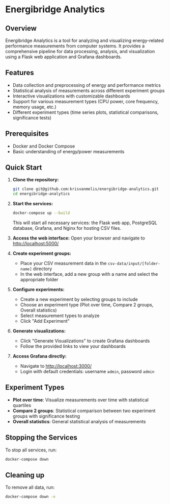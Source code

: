 # Energibridge Analytics

## Overview
Energibridge Analytics is a tool for analyzing and visualizing energy-related performance measurements from computer systems. It provides a comprehensive pipeline for data processing, analysis, and visualization using a Flask web application and Grafana dashboards.

## Features
- Data collection and preprocessing of energy and performance metrics
- Statistical analysis of measurements across different experiment groups
- Interactive visualizations with customizable dashboards
- Support for various measurement types (CPU power, core frequency, memory usage, etc.)
- Different experiment types (time series plots, statistical comparisons, significance tests)

## Prerequisites
- Docker and Docker Compose
- Basic understanding of energy/power measurements

## Quick Start

1. **Clone the repository:**
   ```sh
   git clone git@github.com:krisvanmelis/energibridge-analytics.git
   cd energibridge-analytics
   ```

2. **Start the services:**
   ```sh
   docker-compose up --build
   ```
   This will start all necessary services: the Flask web app, PostgreSQL database, Grafana, and Nginx for hosting CSV files.

3. **Access the web interface:**
   Open your browser and navigate to [http://localhost:5000/](http://localhost:5000/)

4. **Create experiment groups:**
   - Place your CSV measurement data in the `csv-data/input/[folder-name]` directory
   - In the web interface, add a new group with a name and select the appropriate folder

5. **Configure experiments:**
   - Create a new experiment by selecting groups to include
   - Choose an experiment type (Plot over time, Compare 2 groups, Overall statistics)
   - Select measurement types to analyze
   - Click "Add Experiment"

6. **Generate visualizations:**
   - Click "Generate Visualizations" to create Grafana dashboards
   - Follow the provided links to view your dashboards

7. **Access Grafana directly:**
   - Navigate to [http://localhost:3000/](http://localhost:3000/)
   - Login with default credentials: username `admin`, password `admin`

## Experiment Types

- **Plot over time**: Visualize measurements over time with statistical quartiles
- **Compare 2 groups**: Statistical comparison between two experiment groups with significance testing
- **Overall statistics**: General statistical analysis of measurements


## Stopping the Services
To stop all services, run:
```sh
docker-compose down
```

## Cleaning up
To remove all data, run:
```sh
docker-compose down -v
```
